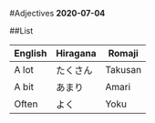 #Adjectives
**2020-07-04**

##List

| English | Hiragana | Romaji  |
| ---     | ---      | ---     |
| A lot   | たくさん | Takusan |
| A bit   | あまり   | Amari   |
| Often   | よく     | Yoku    |


